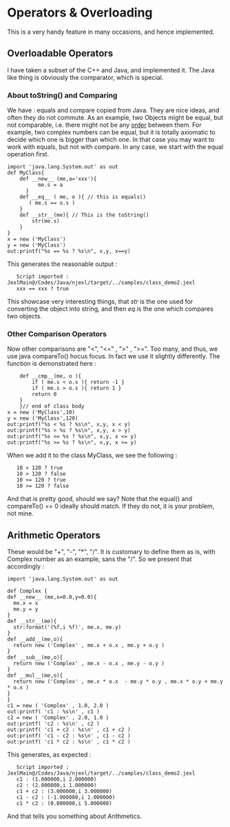 # Operators & Overloading 

This is a very handy feature in many occasions, and hence implemented.

## Overloadable Operators 

I have taken a subset of the C++ and Java, and implemented it.
The Java like thing is obviously the comparator, which is special.

### About toString() and Comparing 

We have : equals and compare copied from Java. They are nice ideas, and often they do not commute.
As an example, two Objects might be equal, but not comparable, i.e. there might not be any [order](http://en.wikipedia.org/wiki/Order_theory) between them. For example, two complex numbers can be equal, but it is totally axiomatic to decide which one is bigger than which one. In that case you may want to work with equals, but not with compare. In any case, we start with the equal operation first.


	import 'java.lang.System.out' as out
	def MyClass{
	    def __new__ (me,a='xxx'){
	          me.s = a
	      }
	    def __eq__ ( me, o ){ // this is equals()
	       ( me.s == o.s ) 
	    }
	    def __str__(me){ // This is the toString()
	        str(me.s) 
	    }
	}
	x = new ('MyClass')
	y = new ('MyClass')
	out:printf("%s == %s ? %s\n", x,y, x==y)

This generates the reasonable output : 
    
       Script imported : JexlMain@/Codes/Java/njexl/target/../samples/class_demo2.jexl
       xxx == xxx ? true
 
This showcase very interesting things, that *str* is the one used for converting the object into string, and then *eq* is the one which compares two objects. 

### Other Comparison Operators 

Now other comparisons are "<", "<=" , ">" , ">=".
Too many, and thus, we use java compareTo() hocus focus. In fact we use it slightly differently.
The function is demonstrated here : 


	    def __cmp__(me, o ){
	        if ( me.s < o.s ){ return -1 }
	        if ( me.s > o.s ){ return 1 }
	        return 0 
	    }
        }// end of class body 
	x = new ('MyClass',10)
	y = new ('MyClass',120)
	out:printf("%s < %s ? %s\n", x,y, x < y)
	out:printf("%s > %s ? %s\n", x,y, x > y)
	out:printf("%s <= %s ? %s\n", x,y, x <= y)
	out:printf("%s >= %s ? %s\n", x,y, x >= y)


When we add it to the class MyClass, we see the following : 

       10 < 120 ? true
       10 > 120 ? false
       10 <= 120 ? true
       10 >= 120 ? false
 
And that is pretty good, should we say?
Note that the equal() and compareTo() == 0 ideally should match. If they do not, it is your problem, not mine.


 ## Arithmetic Operators 

These would be "+", "-", "*", "/".
It is customary to define them as is, with Complex number as an example, sans the "/". So we present that accordingly : 


	import 'java.lang.System.out' as out

	def Complex {
	def __new__ (me,x=0.0,y=0.0){
	  me.x = x
	  me.y = y
	}
	def __str__(me){
	  str:format('(%f,i %f)', me.x, me.y)
	}
	def __add__(me,o){
	  return new ('Complex' , me.x + o.x , me.y + o.y )
	}
	def __sub__(me,o){
	  return new ('Complex' , me.x - o.x , me.y - o.y )
	}
	def __mul__(me,o){
	  return new ('Complex' , me.x * o.x  - me.y * o.y , me.x * o.y + me.y * o.x )
	}
	}
	c1 = new ( 'Complex' , 1.0, 2.0 )
	out:printf( 'c1 : %s\n' , c1 )
	c2 = new ( 'Complex' , 2.0, 1.0 )
	out:printf( 'c2 : %s\n' , c2 )
	out:printf( 'c1 + c2 : %s\n' , c1 + c2 )
	out:printf( 'c1 - c2 : %s\n' , c1 - c2 )
	out:printf( 'c1 * c2 : %s\n' , c1 * c2 )


This generates, as expected : 

       Script imported : JexlMain@/Codes/Java/njexl/target/../samples/class_demo2.jexl
       c1 : (1.000000,i 2.000000)
       c2 : (2.000000,i 1.000000)
       c1 + c2 : (3.000000,i 3.000000)
       c1 - c2 : (-1.000000,i 1.000000)
       c1 * c2 : (0.000000,i 5.000000)
 
And that tells you something about Arithmetics.





